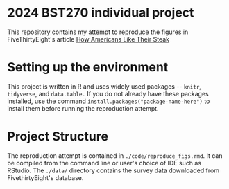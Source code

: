 # 2024 BST270 individual project 
This repository contains my attempt to reproduce the figures in FiveThirtyEight's article [How Americans Like Their Steak](https://fivethirtyeight.com/features/how-americans-like-their-steak/)

# Setting up the environment
This project is written in R and uses widely used packages -- `knitr`, `tidyverse`, and `data.table.` If you do not already have these packages installed, use the command `install.packages("package-name-here")` to install them before running the reproduction attempt. 

# Project Structure 
The reproduction attempt is contained in `./code/reproduce_figs.rmd`. It can be compiled from the command line or user's choice of IDE such as RStudio. The `./data/` directory contains the survey data downloaded from FivethirtyEight's database.
